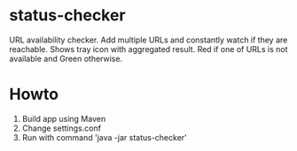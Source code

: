 status-checker
===========

URL availability checker. Add multiple URLs and constantly watch if they are reachable.
Shows tray icon with aggregated result. Red if one of URLs is not available and Green otherwise.

# Howto
1. Build app using Maven
2. Change settings.conf
3. Run with command 'java -jar status-checker'